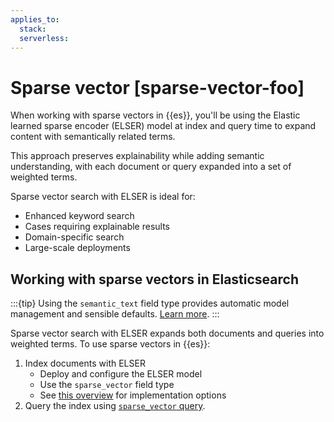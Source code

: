 ```yaml
---
applies_to:
  stack:
  serverless:
---
```

# Sparse vector [sparse-vector-foo]

When working with sparse vectors in {{es}}, you'll be using the Elastic learned sparse encoder (ELSER) model at index and query time to expand content with semantically related terms.

This approach preserves explainability while adding semantic understanding, with each document or query expanded into a set of weighted terms.

Sparse vector search with ELSER is ideal for:

- Enhanced keyword search
- Cases requiring explainable results
- Domain-specific search
- Large-scale deployments

## Working with sparse vectors in Elasticsearch

:::{tip}
Using the `semantic_text` field type provides automatic model management and sensible defaults. [Learn more](../semantic-search/semantic-search-semantic-text.md).
:::

Sparse vector search with ELSER expands both documents and queries into weighted terms. To use sparse vectors in {{es}}:

1. Index documents with ELSER
   - Deploy and configure the ELSER model
   - Use the `sparse_vector` field type
   - See [this overview](../semantic-search.md#using-nlp-models) for implementation options
2. Query the index using [`sparse_vector` query](asciidocalypse://docs/elasticsearch/docs/reference/query-languages/query-dsl-sparse-vector-query.md).